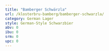 ```yaml
---
title: "Bamberger Schwärzla"
url: /klosterbru-bamberg/bamberger-schwarzla/
category: German Lager
style: German-Style Schwarzbier
abv: 0
ibu: 0
srm: 0
upc: 0
---
```


